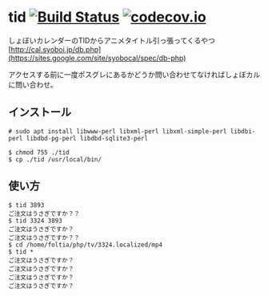 # tid [![Build Status](https://travis-ci.org/katakk/tid.svg?branch=master)](https://travis-ci.org/katakk/tid) [![codecov.io](https://codecov.io/github/katakk/tid/coverage.svg?branch=master)](https://codecov.io/github/katakk/tid?branch=master)

しょぼいカレンダーのTIDからアニメタイトル引っ張ってくるやつ
[http://cal.syoboi.jp/db.php](https://sites.google.com/site/syobocal/spec/db-php)

アクセスする前に一度ポスグレにあるかどうか問い合わせてなければしょぼカルに問い合わせ。
   
## インストール

    # sudo apt install libwww-perl libxml-perl libxml-simple-perl libdbi-perl libdbd-pg-perl libdbd-sqlite3-perl

    $ chmod 755 ./tid 
    $ cp ./tid /usr/local/bin/
    
       
## 使い方

    $ tid 3893
    ご注文はうさぎですか？？
    $ tid 3324 3893
    ご注文はうさぎですか？
    ご注文はうさぎですか？？
    $ cd /home/foltia/php/tv/3324.localized/mp4
    $ tid *
    ご注文はうさぎですか？
    ご注文はうさぎですか？
    ご注文はうさぎですか？
    ご注文はうさぎですか？
    
    

